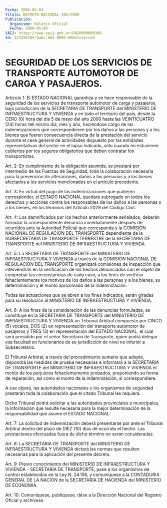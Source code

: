 ```yaml
---
Fecha: 2000-05-04
Título: DECRETO NACIONAL 366/2000
Publicación:
  Organismo: Boletín Oficial
  Fecha: 2000-05-05
SAIJ: https://www.saij.gob.ar/DN20000000366
Id: 123456789-0abc-663-0000-0002soterced
---
```

# SEGURIDAD DE LOS SERVICIOS DE TRANSPORTE AUTOMOTOR DE CARGA Y PASAJEROS.

<a id="1"></a>
Artículo 1: El ESTADO NACIONAL garantiza y se hace responsable de la seguridad de los servicios de transporte automotor de carga y pasajeros, bajo jurisdicción de la SECRETARIA DE TRANSPORTE del MINISTERIO DE INFRAESTRUCTURA Y VIVIENDA y en todo el territorio del país, desde la CERO (0) hora del día 5 de mayo del año 2000 hasta las VEINTICUATRO (24) horas del mismo día, mes y año, haciéndose cargo de las indemnizaciones que correspondieren por los daños a las personas y a los bienes que fueren consecuencia directa de la prestación del servicio durante el cese general de actividades dispuesto por las entidades representativas del sector en el lapso indicado, sólo cuando no estuvieren cubiertos por los seguros obligatorios que deben contratar los transportistas.

<a id="2"></a>
Art. 2: En cumplimiento de la obligación asumida, se prestará por intermedio de las Fuerzas de Seguridad, toda la colaboración necesaria para la prevención de alteraciones, daños a las personas y a los bienes afectados a los servicios mencionados en el artículo precedente.

<a id="3"></a>
Art. 3: En virtud del pago de las indemnizaciones que pudieren corresponder, el ESTADO NACIONAL quedará subrogado en todos los derechos y acciones contra los responsables de los daños a las personas o a los bienes, en los términos del Artículo 2029 del Código Civil.

<a id="4"></a>
Art. 4: Los damnificados por los hechos anteriormente señalados, deberán formular la correspondiente denuncia inmediatamente después de ocurridos ante la Autoridad Policial que corresponda y la COMISION NACIONAL DE REGULACION DEL TRANSPORTE dependiente de la SUBSECRETARIA DE TRANSPORTE TERRESTRE de la SECRETARIA DE TRANSPORTE del MINISTERIO DE INFRAESTRUCTURA Y VIVIENDA.

<a id="5"></a>
Art. 5: La SECRETARIA DE TRANSPORTE del MINISTERIO DE INFRAESTRUCTURA Y VIVIENDA a través de la COMISION NACIONAL DE REGULACION DEL TRANSPORTE organizará comisiones de inspección que intervendrán en la verificación de los hechos denunciados con el objeto de comprobar las circunstancias de cada caso, a los fines de verificar fehacientemente los motivos de los daños a las personas y a los bienes, su determinación y el monto aproximado de la indemnización.

Todas las actuaciones que se abren a los fines indicados, serán giradas para su resolución al MINISTERIO DE INFRAESTRUCTURA Y VIVIENDA.

<a id="6"></a>
Art. 6: A los fines de la consideración de las denuncias formuladas, se constituye en la SECRETARIA DE TRANSPORTE del MINISTERIO DE INFRAESTRUCTURA Y VIVIENDA un Tribunal Arbitral compuesto por CINCO (5) vocales, DOS (2) en representación del transporte automotor de pasajeros y TRES (3) en representación del ESTADO NACIONAL, el cual será presidido por el señor Secretario de Transporte, quien podrá delegar esa facultad en funcionarios de su jurisdicción de nivel no inferior a Subsecretario.

El Tribunal Arbitral, a través del procedimiento sumario que adopte, dispondrá las medidas de prueba necesarias e informará a la SECRETARIA DE TRANSPORTE del MINISTERIO DE INFRAESTRUCTURA Y VIVIENDA el monto de los perjuicios fehacientemente probados, proponiendo su forma de reparación, así como el monto de la indemnización, si correspondiere.

A ese objeto, las autoridades nacionales y los organismos de seguridad prestarán toda la colaboración que el citado Tribunal les requiera.

Dicho Tribunal podrá solicitar a las autoridades provinciales o municipales, la información que resulte necesaria para la mejor determinación de la responsabilidad que asume el ESTADO NACIONAL.

<a id="7"></a>
Art. 7: La solicitud de indemnización deberá presentarse por ante el Tribunal Arbitral dentro del plazo de DIEZ (10) días de ocurrido el hecho. Las prestaciones efectuadas fuera de dicho término no serán consideradas.

<a id="8"></a>
Art. 8: La SECRETARIA DE TRANSPORTE del MINISTERIO DE INFRAESTRUCTURA Y VIVIENDA dictará las normas que resulten necesarias para la aplicación del presente decreto.

<a id="9"></a>
Art. 9: Previo conocimiento del MINISTERIO DE INFRAESTRUCTURA Y VIVIENDA - SECRETARIA DE TRANSPORTE, pase a los organismos de control establecidos en la Ley N. 24.156, y comuníquese a la CONTADURIA GENERAL DE LA NACION de la SECRETARIA DE HACIENDA del MINISTERIO DE ECONOMIA.

<a id="10"></a>
Art. 10: Comuníquese, publíquese, dése a la Dirección Nacional del Registro Oficial y archívese.